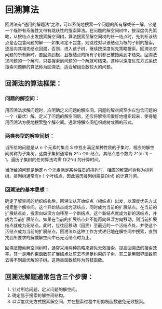 # 回溯算法

​		回溯法有“通用的解题法”之称，可以系统地搜索一个问题的所有解或任一解，它是一个既带有系统性又带有跳跃性的搜索算法。在问题的解空间树中，按深度优先策略，从根结点出发搜索解空间树，算法搜索至解空间树的任一结点时，先判断该结点是否包含问题的解——如果肯定不包含，则跳过对以该结点为根的子树的搜索，逐层向其祖先结点回溯，否则，进入该子树，继续按深度优先策略搜索。回溯法求问题的所有解时，要回溯到根，且根结点的所有子树都已被搜索到才结束。回溯法求问题的一个解时，只要搜索到问题的一个解就可结束。这种以深度优先方式系统搜索问题解的算法称为回溯法，适合解组合数较大的问题。

## 回溯法的算法框架：

### 问题的解空间：

用回溯法求解问题时，应明确定义问题的解空间。问题的解空间至少应包含问题的一个（最优）解。定义了问题的解空间后，还应将解空间很好地组织起来，使得能用回溯法方便地搜索整个解空间。通常将解空间组织成树或图的形式。

### 两类典型的解空间树：

当所给的问题是从 n 个元素的集合 S 中找出满足某种性质的子集时，相应的解空间树称为子集树。这类子集树通常有 2^n 个叶结点，其结点总个数为 2^(n+1) – 1。遍历子集树的任何算法均需 Ω(2^n) 的计算时间。

当所给的问题是确定 n 个元素满足某种性质的排列时，相应的解空间树称为排列树。排列树通常有n！个叶结点。因此遍历排列树需要Ω(n!) 的计算时间。

### 回溯法的基本思想：

确定了解空间的组织结构后，回溯法从开始结点（根结点）出发，以深度优先方式搜索整个解空间。这个开始结点成为活结点，同时成为当前的扩展结点。在当前的扩展结点处，搜索向纵深方向移至一个新结点。这个新结点就成为新的活结点，并成为当前扩展结点。如果在当前的扩展结点处不能再向纵深方向移动，则当前扩展结点就成为死结点。此时，应往回移动（回溯）至最近的一个活结点处，并使这个活结点成为当前的扩展结点。回溯法以这种工作方式递归地在解空间中搜索，直到找到所要求的解或解空间中已无活结点时为止。

回溯法搜索解空间树时，通常采用两种策略来避免无效搜索，提高回溯法的搜索效率。其一是用约束函数在扩展结点处剪去不满足约束的子树，其二是用限界函数剪去得不到最优解的子树。这两类函数统称为剪枝函数。

## 回溯法解题通常包含三个步骤：

1. 针对所给问题，定义问题的解空间。
2. 确定易于搜索的解空间结构。
3. 以深度优先方式搜索解空间，并在搜索过程中用剪枝函数避免无效搜索。

 